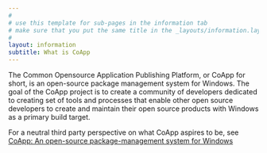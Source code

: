 ```yaml
---
#
# use this template for sub-pages in the information tab 
# make sure that you put the same title in the _layouts/information.layout file 
#
layout: information
subtitle: What is CoApp
---
```

The Common Opensource Application Publishing Platform, or CoApp for short, is an open-source package 
management system for Windows.  The goal of the CoApp project is to create a community of developers dedicated to creating set of tools and processes that enable other open source developers to create and maintain their open source products with Windows as a primary build target.  

For a neutral third party perspective on what CoApp aspires to be, see [CoApp: An open-source package-management system for Windows](http://www.zdnet.com/blog/microsoft/coapp-an-open-source-package-management-system-for-windows/5762)
